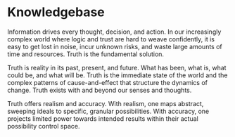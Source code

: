 # Knowledgebase

Information drives every thought, decision, and action. In our increasingly complex world where logic and trust are hard to weave confidently, it is easy to get lost in noise, incur unknown risks, and waste large amounts of time and resources. Truth is the fundamental solution.

Truth is reality in its past, present, and future. What has been, what is, what could be, and what will be. Truth is the immediate state of the world and the complex patterns of cause-and-effect that structure the dynamics of change. Truth exists with and beyond our senses and thoughts.

Truth offers realism and accuracy. With realism, one maps abstract, sweeping ideals to specific, granular possibilities. With accuracy, one projects limited power towards intended results within their actual possibility control space.


